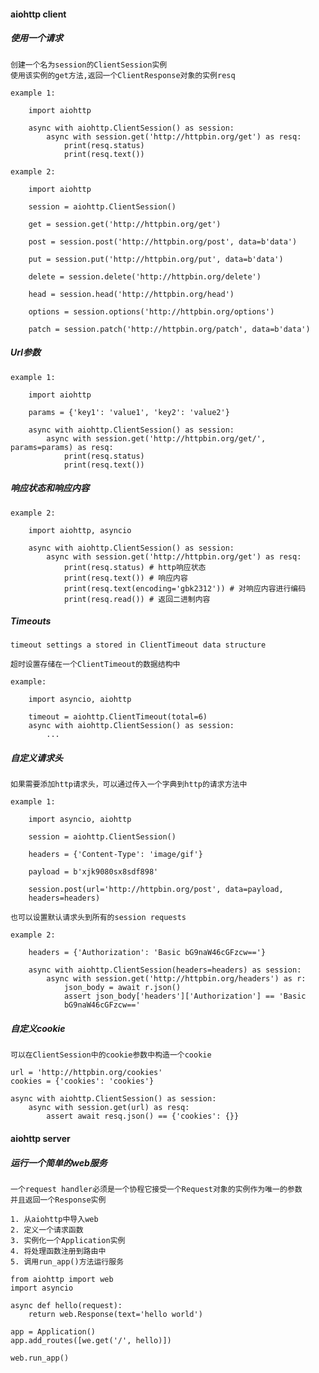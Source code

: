 #### aiohttp client


##### 使用一个请求
>
    创建一个名为session的ClientSession实例
    使用该实例的get方法,返回一个ClientResponse对象的实例resq

    example 1:

        import aiohttp

        async with aiohttp.ClientSession() as session:
            async with session.get('http://httpbin.org/get') as resq:
                print(resq.status)
                print(resq.text())

    example 2:
        
        import aiohttp

        session = aiohttp.ClientSession()

        get = session.get('http://httpbin.org/get')

        post = session.post('http://httpbin.org/post', data=b'data')

        put = session.put('http://httpbin.org/put', data=b'data')

        delete = session.delete('http://httpbin.org/delete')

        head = session.head('http://httpbin.org/head')

        options = session.options('http://httpbin.org/options')

        patch = session.patch('http://httpbin.org/patch', data=b'data')

##### Url参数
>
    example 1:
        
        import aiohttp

        params = {'key1': 'value1', 'key2': 'value2'}

        async with aiohttp.ClientSession() as session:
            async with session.get('http://httpbin.org/get/', params=params) as resq:
                print(resq.status)
                print(resq.text())

##### 响应状态和响应内容
>
    example 2:
        
        import aiohttp, asyncio

        async with aiohttp.ClientSession() as session:
            async with session.get('http://httpbin.org/get') as resq:
                print(resq.status) # http响应状态
                print(resq.text()) # 响应内容
                print(resq.text(encoding='gbk2312')) # 对响应内容进行编码
                print(resq.read()) # 返回二进制内容

##### Timeouts
>
    timeout settings a stored in ClientTimeout data structure

    超时设置存储在一个ClientTimeout的数据结构中

    example:
        
        import asyncio, aiohttp

        timeout = aiohttp.ClientTimeout(total=6)
        async with aiohttp.ClientSession() as session:
            ...

##### 自定义请求头
>
    如果需要添加http请求头，可以通过传入一个字典到http的请求方法中

    example 1:
        
        import asyncio, aiohttp

        session = aiohttp.ClientSession()

        headers = {'Content-Type': 'image/gif'}

        payload = b'xjk9080sx8sdf898'

        session.post(url='http://httpbin.org/post', data=payload,
        headers=headers)

    也可以设置默认请求头到所有的session requests

    example 2:
        
        headers = {'Authorization': 'Basic bG9naW46cGFzcw=='}

        async with aiohttp.ClientSession(headers=headers) as session:
            async with session.get('http://httpbin.org/headers') as r:
                json_body = await r.json()
                assert json_body['headers']['Authorization'] == 'Basic
                bG9naW46cGFzcw=='

##### 自定义cookie
>
    可以在ClientSession中的cookie参数中构造一个cookie

    url = 'http://httpbin.org/cookies'
    cookies = {'cookies': 'cookies'}

    async with aiohttp.ClientSession() as session:
        async with session.get(url) as resq:
            assert await resq.json() == {'cookies': {}}


#### aiohttp server


##### 运行一个简单的web服务
>
    一个request handler必须是一个协程它接受一个Request对象的实例作为唯一的参数
    并且返回一个Response实例

    1. 从aiohttp中导入web
    2. 定义一个请求函数
    3. 实例化一个Application实例
    4. 将处理函数注册到路由中
    5. 调用run_app()方法运行服务

    from aiohttp import web
    import asyncio

    async def hello(request):
        return web.Response(text='hello world')

    app = Application()
    app.add_routes([we.get('/', hello)])

    web.run_app()


